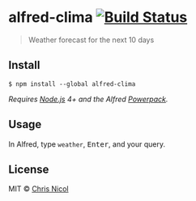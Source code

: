 # alfred-clima [![Build Status](https://travis-ci.org/Chris-Nicol/alfred-clima.svg?branch=master)](https://travis-ci.org/Chris-Nicol/alfred-clima)

> Weather forecast for the next 10 days


## Install

```
$ npm install --global alfred-clima
```

*Requires [Node.js](https://nodejs.org) 4+ and the Alfred [Powerpack](https://www.alfredapp.com/powerpack/).*


## Usage

In Alfred, type `weather`, <kbd>Enter</kbd>, and your query.


## License

MIT © [Chris Nicol](http://chrisnicol.me)

